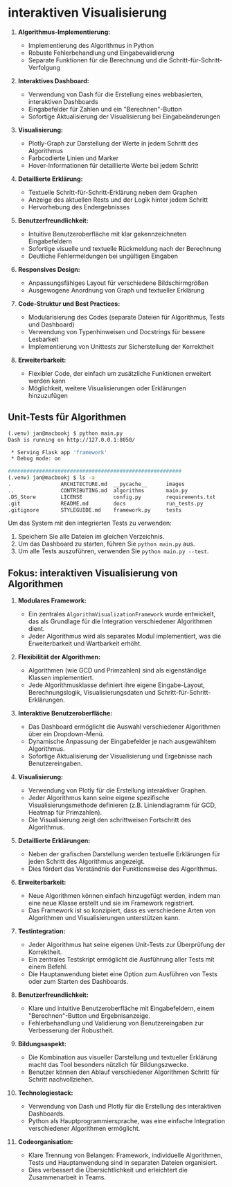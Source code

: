 # interaktiven Visualisierung

1. **Algorithmus-Implementierung:**
   - Implementierung des Algorithmus in Python
   - Robuste Fehlerbehandlung und Eingabevalidierung
   - Separate Funktionen für die Berechnung und die Schritt-für-Schritt-Verfolgung

2. **Interaktives Dashboard:**
   - Verwendung von Dash für die Erstellung eines webbasierten, interaktiven Dashboards
   - Eingabefelder für Zahlen und ein "Berechnen"-Button
   - Sofortige Aktualisierung der Visualisierung bei Eingabeänderungen

3. **Visualisierung:**
   - Plotly-Graph zur Darstellung der Werte in jedem Schritt des Algorithmus
   - Farbcodierte Linien und Marker
   - Hover-Informationen für detaillierte Werte bei jedem Schritt

4. **Detaillierte Erklärung:**
   - Textuelle Schritt-für-Schritt-Erklärung neben dem Graphen
   - Anzeige des aktuellen Rests und der Logik hinter jedem Schritt
   - Hervorhebung des Endergebnisses

5. **Benutzerfreundlichkeit:**
   - Intuitive Benutzeroberfläche mit klar gekennzeichneten Eingabefeldern
   - Sofortige visuelle und textuelle Rückmeldung nach der Berechnung
   - Deutliche Fehlermeldungen bei ungültigen Eingaben

6. **Responsives Design:**
   - Anpassungsfähiges Layout für verschiedene Bildschirmgrößen
   - Ausgewogene Anordnung von Graph und textueller Erklärung

7. **Code-Struktur und Best Practices:**
   - Modularisierung des Codes (separate Dateien für Algorithmus, Tests und Dashboard)
   - Verwendung von Typenhinweisen und Docstrings für bessere Lesbarkeit
   - Implementierung von Unittests zur Sicherstellung der Korrektheit

8. **Erweiterbarkeit:**
   - Flexibler Code, der einfach um zusätzliche Funktionen erweitert werden kann
   - Möglichkeit, weitere Visualisierungen oder Erklärungen hinzuzufügen

## Unit-Tests für Algorithmen

```bash
(.venv) jan@macbookj $ python main.py       
Dash is running on http://127.0.0.1:8050/

 * Serving Flask app 'framework'
 * Debug mode: on

########################################################
(.venv) jan@macbookj $ ls -a
.                ARCHITECTURE.md  __pycache__      images
..               CONTRIBUTING.md  algorithms       main.py
.DS_Store        LICENSE          config.py        requirements.txt
.git             README.md        docs             run_tests.py
.gitignore       STYLEGUIDE.md    framework.py     tests
```

Um das System mit den integrierten Tests zu verwenden:

1. Speichern Sie alle Dateien im gleichen Verzeichnis.
2. Um das Dashboard zu starten, führen Sie `python main.py` aus.
3. Um alle Tests auszuführen, verwenden Sie `python main.py --test`.

## Fokus: interaktiven Visualisierung von Algorithmen

1. **Modulares Framework:**
   - Ein zentrales `AlgorithmVisualizationFramework` wurde entwickelt, das als Grundlage für die Integration verschiedener Algorithmen dient.
   - Jeder Algorithmus wird als separates Modul implementiert, was die Erweiterbarkeit und Wartbarkeit erhöht.

2. **Flexibilität der Algorithmen:**
   - Algorithmen (wie GCD und Primzahlen) sind als eigenständige Klassen implementiert.
   - Jede Algorithmusklasse definiert ihre eigene Eingabe-Layout, Berechnungslogik, Visualisierungsdaten und Schritt-für-Schritt-Erklärungen.

3. **Interaktive Benutzeroberfläche:**
   - Das Dashboard ermöglicht die Auswahl verschiedener Algorithmen über ein Dropdown-Menü.
   - Dynamische Anpassung der Eingabefelder je nach ausgewähltem Algorithmus.
   - Sofortige Aktualisierung der Visualisierung und Ergebnisse nach Benutzereingaben.

4. **Visualisierung:**
   - Verwendung von Plotly für die Erstellung interaktiver Graphen.
   - Jeder Algorithmus kann seine eigene spezifische Visualisierungsmethode definieren (z.B. Liniendiagramm für GCD, Heatmap für Primzahlen).
   - Die Visualisierung zeigt den schrittweisen Fortschritt des Algorithmus.

5. **Detaillierte Erklärungen:**
   - Neben der grafischen Darstellung werden textuelle Erklärungen für jeden Schritt des Algorithmus angezeigt.
   - Dies fördert das Verständnis der Funktionsweise des Algorithmus.

6. **Erweiterbarkeit:**
   - Neue Algorithmen können einfach hinzugefügt werden, indem man eine neue Klasse erstellt und sie im Framework registriert.
   - Das Framework ist so konzipiert, dass es verschiedene Arten von Algorithmen und Visualisierungen unterstützen kann.

7. **Testintegration:**
   - Jeder Algorithmus hat seine eigenen Unit-Tests zur Überprüfung der Korrektheit.
   - Ein zentrales Testskript ermöglicht die Ausführung aller Tests mit einem Befehl.
   - Die Hauptanwendung bietet eine Option zum Ausführen von Tests oder zum Starten des Dashboards.

8. **Benutzerfreundlichkeit:**
   - Klare und intuitive Benutzeroberfläche mit Eingabefeldern, einem "Berechnen"-Button und Ergebnisanzeige.
   - Fehlerbehandlung und Validierung von Benutzereingaben zur Verbesserung der Robustheit.

9. **Bildungsaspekt:**
   - Die Kombination aus visueller Darstellung und textueller Erklärung macht das Tool besonders nützlich für Bildungszwecke.
   - Benutzer können den Ablauf verschiedener Algorithmen Schritt für Schritt nachvollziehen.

10. **Technologiestack:**
    - Verwendung von Dash und Plotly für die Erstellung des interaktiven Dashboards.
    - Python als Hauptprogrammiersprache, was eine einfache Integration verschiedener Algorithmen ermöglicht.

11. **Codeorganisation:**
    - Klare Trennung von Belangen: Framework, individuelle Algorithmen, Tests und Hauptanwendung sind in separaten Dateien organisiert.
    - Dies verbessert die Übersichtlichkeit und erleichtert die Zusammenarbeit in Teams.
